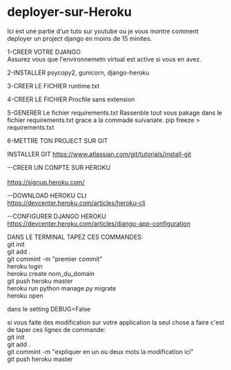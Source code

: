 # deployer-sur-Heroku
Ici est une partie d'un tuto sur youtube ou je vous montre comment deployer un project django en moins de 15 minites.

1-CREER VOTRE DJANGO</br> 
Assurez vous que l'environnemetn virtual est active si vous en avez.

2-INSTALLER psycopy2, gunicorn, django-heroku</br> 

3-CREER LE FICHIER runtime.txt</br> 

4-CREER LE FICHIER Procfile sans extension</br> 

5-GENERER Le fichier requirements.txt
Rassenble tout vous pakage dans le fichier requirements.txt grace a la commade suivanate.
pip freeze > requirements.txt</br>


6-METTRE TON PROJECT SUR GIT

INSTALLER GIT 
https://www.atlassian.com/git/tutorials/install-git

                                                                                     

--CREER UN CONPTE SUR HEROKU  </br>                                                                                                   
https://signup.heroku.com/</br>

--DOWNLOAD HEROKU CLI</br>
https://devcenter.heroku.com/articles/heroku-cli</br>

--CONFIGURER DJANGO HEROKU</br>
https://devcenter.heroku.com/articles/django-app-configuration</br>

DANS LE TERMINAL TAPEZ CES COMMANDES:</br>
git init</br>
git add .</br>
git commint -m "premier commit"</br>
heroku login </br>
heroku create nom_du_domain</br>
git push heroku master</br>
heroku run python manage.py migrate</br>
heroku open</br>

dans le setting DEBUG=False</br>

si vous faite des modification sur votre application la seul chose a faire c'est de taper ces lignes de commande:</br>
git init</br>
git add .</br>
git commint -m "expliquer en un ou deux mots la modification ici"</br>
git push heroku master
